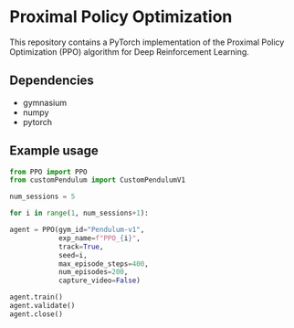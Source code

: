 # Proximal Policy Optimization 
This repository contains a PyTorch implementation of the Proximal Policy Optimization (PPO) algorithm for Deep Reinforcement Learning.

## Dependencies
- gymnasium
- numpy
- pytorch

## Example usage
```python
from PPO import PPO
from customPendulum import CustomPendulumV1

num_sessions = 5

for i in range(1, num_sessions+1):

agent = PPO(gym_id="Pendulum-v1",
            exp_name=f"PPO_{i}",
            track=True,
            seed=i,
            max_episode_steps=400,
            num_episodes=200,
            capture_video=False)

agent.train()
agent.validate()
agent.close()